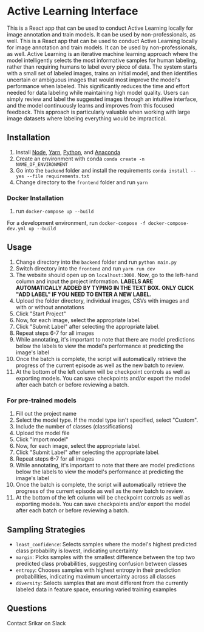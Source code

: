 # Active Learning Interface

This is a React app that can be used to conduct Active Learning locally for image annotation and train models. It can be used by non-professionals, as well. This is a React app that can be used to conduct Active Learning locally for image annotation and train models. It can be used by non-professionals, as well. Active Learning is an iterative machine learning approach where the model intelligently selects the most informative samples for human labeling, rather than requiring humans to label every piece of data. The system starts with a small set of labeled images, trains an initial model, and then identifies uncertain or ambiguous images that would most improve the model's performance when labeled. This significantly reduces the time and effort needed for data labeling while maintaining high model quality. Users can simply review and label the suggested images through an intuitive interface, and the model continuously learns and improves from this focused feedback. This approach is particularly valuable when working with large image datasets where labeling everything would be impractical.

## Installation

1. Install [Node](https://nodejs.org/en/download/), [Yarn](https://classic.yarnpkg.com/en/docs/install/), [Python](https://www.python.org/downloads/), and [Anaconda](https://www.anaconda.com/products/distribution)
2. Create an environment with conda
   `conda create -n NAME_OF_ENVIRONMENT`
3. Go into the `backend` folder and install the requirements
   `conda install --yes --file requirements.txt`
4. Change directory to the `frontend` folder and run
   `yarn`

### Docker Installation

1. run `docker-compose up --build`

For a development environment, run
`docker-compose -f docker-compose-dev.yml up --build`

## Usage

1. Change directory into the `backend` folder and run
   `python main.py`
2. Switch directory into the `frontend` and run
   `yarn run dev`
3. The website should open up on `localhost:3000`. Now, go to the left-hand column and input the project information.
   **LABELS ARE AUTOMATICALLY ADDED BY TYPING IN THE TEXT BOX. ONLY CLICK "ADD LABEL" IF YOU NEED TO ENTER A NEW LABEL.**
4. Upload the folder directory, individual images, CSVs with images and with or without annotations
5. Click "Start Project"
6. Now, for each image, select the appropriate label.
7. Click "Submit Label" after selecting the appropriate label.
8. Repeat steps 6-7 for all images
9. While annotating, it's important to note that there are model predictions below the labels to view the model's performance at predicting the image's label
10. Once the batch is complete, the script will automatically retrieve the progress of the current episode as well as the new batch to review.
11. At the bottom of the left column will be checkpoint controls as well as exporting models. You can save checkpoints and/or export the model after each batch or before reviewing a batch.

### For pre-trained models

1. Fill out the project name
2. Select the model type. If the model type isn't specified, select "Custom".
3. Include the number of classes (classifications)
4. Upload the model file
5. Click "Import model"
6. Now, for each image, select the appropriate label.
7. Click "Submit Label" after selecting the appropriate label.
8. Repeat steps 6-7 for all images
9. While annotating, it's important to note that there are model predictions below the labels to view the model's performance at predicting the image's label
10. Once the batch is complete, the script will automatically retrieve the progress of the current episode as well as the new batch to review.
11. At the bottom of the left column will be checkpoint controls as well as exporting models. You can save checkpoints and/or export the model after each batch or before reviewing a batch.

## Sampling Strategies

- `least_confidence`: Selects samples where the model's highest predicted class probability is lowest, indicating uncertainty
- `margin`: Picks samples with the smallest difference between the top two predicted class probabilities, suggesting confusion between classes
- `entropy`: Chooses samples with highest entropy in their prediction probabilities, indicating maximum uncertainty across all classes
- `diversity`: Selects samples that are most different from the currently labeled data in feature space, ensuring varied training examples

## Questions

Contact Srikar on Slack

